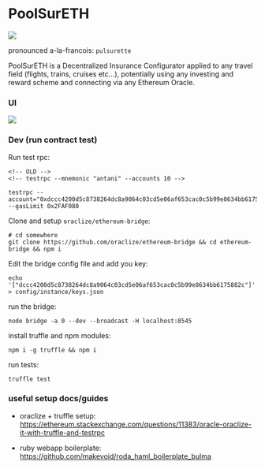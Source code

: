 # PoolSurETH

![](http://mkvphoto.s3.amazonaws.com/tmp/poolsureth2.png)

pronounced a-la-francois: `pulsurette`


PoolSurETH is a Decentralized Insurance Configurator applied to any travel field (flights, trains, cruises etc...), potentially using any investing and reward scheme and connecting via any Ethereum Oracle.


### UI

![](http://mkvphoto.s3.amazonaws.com/tmp/poolsureth1.png)




### Dev (run contract test)

Run test rpc:

    <!-- OLD -->
    <!-- testrpc --mnemonic "antani" --accounts 10 -->

    testrpc --account="0xdccc4200d5c8738264dc8a9064c03cd5e06af653cac0c5b99e8634bb6175882c,0x1337000000000000000000000" --gasLimit 0x2FAF080


Clone and setup `oraclize/ethereum-bridge`:

    # cd somewhere
    git clone https://github.com/oraclize/ethereum-bridge && cd ethereum-bridge && npm i

Edit the bridge config file and add you key:

    echo '["dccc4200d5c8738264dc8a9064c03cd5e06af653cac0c5b99e8634bb6175882c"]' > config/instance/keys.json

run the bridge:

    node bridge -a 0 --dev --broadcast -H localhost:8545

<!-- node bridge -a 0 --dev -->
<!--

if the deterministic OAR doesn't works you need to specify it manually

get your OAR from the bridge's output and add it to the test:

    OAR = OraclizeAddrResolverI(0x...);
 -->

install truffle and npm modules:

    npm i -g truffle && npm i

run tests:

    truffle test


### useful setup docs/guides

- oraclize + truffle setup: https://ethereum.stackexchange.com/questions/11383/oracle-oraclize-it-with-truffle-and-testrpc

- ruby webapp boilerplate: https://github.com/makevoid/roda_haml_boilerplate_bulma
